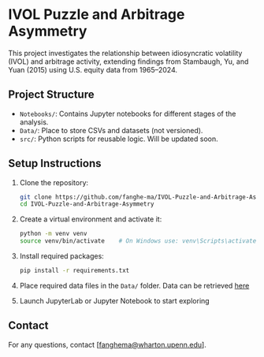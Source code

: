 # IVOL Puzzle and Arbitrage Asymmetry

This project investigates the relationship between idiosyncratic volatility (IVOL) and arbitrage activity, extending findings from Stambaugh, Yu, and Yuan (2015) using U.S. equity data from 1965–2024.

## Project Structure

- `Notebooks/`: Contains Jupyter notebooks for different stages of the analysis.
- `Data/`: Place to store CSVs and datasets (not versioned).
- `src/`: Python scripts for reusable logic. Will be updated soon.

## Setup Instructions

1. Clone the repository:
    ```bash
    git clone https://github.com/fanghe-ma/IVOL-Puzzle-and-Arbitrage-Asymmetry.git
    cd IVOL-Puzzle-and-Arbitrage-Asymmetry
    ```

2. Create a virtual environment and activate it:
    ```bash
    python -m venv venv
    source venv/bin/activate    # On Windows use: venv\Scripts\activate
    ```

3. Install required packages:
    ```bash
    pip install -r requirements.txt
    ```

4. Place required data files in the `Data/` folder. Data can be retrieved [here](https://penno365-my.sharepoint.com/:f:/g/personal/fanghema_upenn_edu/Emak65gizSFOtBffZSvJ4FoBmywxb2l0KyrzesDVf-XNcg?e=VdDnAN)

5. Launch JupyterLab or Jupyter Notebook to start exploring

## Contact

For any questions, contact [fanghema@wharton.upenn.edu].
